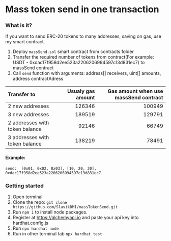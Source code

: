 # Mass token send in one transaction

### What is it?
 If you want to send ERC-20 tokens to many addresses, saving on gas, use my smart contract.
1. Deploy `massSend.sol` smart contract from contracts folder
2. Transfer the required number of tokens from contract(For example: USDT - 0xdac17f958d2ee523a2206206994597c13d831ec7) to massSend contract
3. Call `send` function with arguments: address[] receivers, uint[] amounts, address contractAdress

| Transfer to         | Usualy gas amount | Gas amount when use massSend contract |
| :------------- |-------------:| -----:|
| 2 new addresses    | 126346 | 100949 |
| 3 new addresses    | 189519 | 129791 |
| 2 addresses with token balance | 92146 | 66749 |
| 3 addresses with token balance | 138219 | 78491 |



#### Example:
`send:  [0x01, 0x02, 0x03], [10, 20, 30], 0xdac17f958d2ee523a2206206994597c13d831ec7`



### Getting started
 1. Open terminal
 2. Clone the repo: `git clone https://github.com/SlavikDMI/massTokenSend.git`
 3. Run `npm i` to install node packages.
 4. Register at https://alchemyapi.io and paste your api key into hardhat.config.js
 5. Run `npx hardhat node`
 6. Run in other terminal tab `npx hardhat test`
